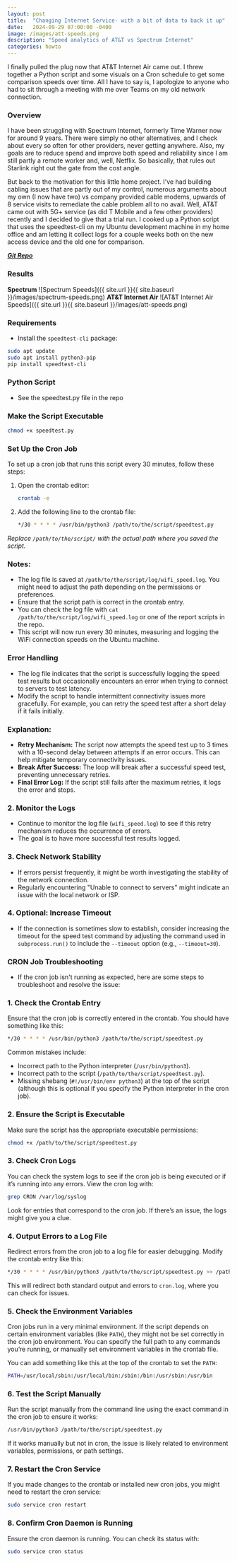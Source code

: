 ```yaml
---
layout: post
title:  "Changing Internet Service- with a bit of data to back it up"
date:   2024-09-29 07:00:00 -0400
image: /images/att-speeds.png 
description: "Speed analytics of AT&T vs Spectrum Internet"
categories: howto
---
```

I finally pulled the plug now that AT&T Internet Air came out. I threw together a Python script and some visuals on a Cron schedule to get some comparison speeds over time. All I have to say is, I apologize to anyone who had to sit through a meeting with me over Teams on my old network connection.
 <!--more-->

### Overview
I have been struggling with Spectrum Internet, formerly Time Warner now for around 9 years. There were simply no other alternatives, and I check about every so often for other providers, never getting anywhere. Also, my goals are to reduce spend and improve both speed and reliability since I am still partly a remote worker and, well, Netflix. So basically, that rules out Starlink right out the gate from the cost angle.

But back to the motivation for this little home project. I've had building cabling issues that are partly out of my control, numerous arguments about my own (I now have two) vs company provided cable modems, upwards of 8 service visits to remediate the cable problem all to no avail. Well, AT&T came out with 5G+ service (as did T Mobile and a few other providers) recently and I decided to give that a trial run. I cooked up a Python script that uses the speedtest-cli on my Ubuntu development machine in my home office and am letting it collect logs for a couple weeks both on the new access device and the old one for comparison.

***[Git Repo](https://github.com/jeff-breece/speed-analysis/tree/main)***

### Results
**Spectrum**
![Spectrum Speeds]({{ site.url }}{{ site.baseurl }}/images/spectrum-speeds.png)
**AT&T Internet Air**
![AT&T Internet Air Speeds]({{ site.url }}{{ site.baseurl }}/images/att-speeds.png)
### Requirements

- Install the `speedtest-cli` package:

```bash
sudo apt update
sudo apt install python3-pip
pip install speedtest-cli
```

### Python Script
- See the speedtest.py file in the repo

### Make the Script Executable

```bash
chmod +x speedtest.py
```

### Set Up the Cron Job

To set up a cron job that runs this script every 30 minutes, follow these steps:

1. Open the crontab editor:

   ```bash
   crontab -e
   ```

2. Add the following line to the crontab file:

   ```bash
   */30 * * * * /usr/bin/python3 /path/to/the/script/speedtest.py
   ```

*Replace `/path/to/the/script/` with the actual path where you saved the script.*

### Notes:
- The log file is saved at `/path/to/the/script/log/wifi_speed.log`. You might need to adjust the path depending on the permissions or preferences.
- Ensure that the script path is correct in the crontab entry.
- You can check the log file with `cat /path/to/the/script/log/wifi_speed.log` or one of the report scripts in the repo.
- This script will now run every 30 minutes, measuring and logging the WiFi connection speeds on the Ubuntu machine.

### Error Handling
- The log file indicates that the script is successfully logging the speed test results but occasionally encounters an error when trying to connect to servers to test latency.
- Modify the script to handle intermittent connectivity issues more gracefully. For example, you can retry the speed test after a short delay if it fails initially.

### Explanation:
- **Retry Mechanism:** The script now attempts the speed test up to 3 times with a 10-second delay between attempts if an error occurs. This can help mitigate temporary connectivity issues.
- **Break After Success:** The loop will break after a successful speed test, preventing unnecessary retries.
- **Final Error Log:** If the script still fails after the maximum retries, it logs the error and stops.

### 2. **Monitor the Logs**
- Continue to monitor the log file (`wifi_speed.log`) to see if this retry mechanism reduces the occurrence of errors. 
- The goal is to have more successful test results logged.

### 3. **Check Network Stability**
- If errors persist frequently, it might be worth investigating the stability of the network connection. 
- Regularly encountering "Unable to connect to servers" might indicate an issue with the local network or ISP.

### 4. **Optional: Increase Timeout**
- If the connection is sometimes slow to establish, consider increasing the timeout for the speed test command by adjusting the command used in `subprocess.run()` to include the `--timeout` option (e.g., `--timeout=30`).

### CRON Job Troubleshooting
- If the cron job isn't running as expected, here are some steps to troubleshoot and resolve the issue:

### 1. **Check the Crontab Entry**
   Ensure that the cron job is correctly entered in the crontab. You should have something like this:

   ```bash
   */30 * * * * /usr/bin/python3 /path/to/the/script/speedtest.py
   ```

   Common mistakes include:
   - Incorrect path to the Python interpreter (`/usr/bin/python3`).
   - Incorrect path to the script (`/path/to/the/script/speedtest.py`).
   - Missing shebang (`#!/usr/bin/env python3`) at the top of the script (although this is optional if you specify the Python interpreter in the cron job).

### 2. **Ensure the Script is Executable**
   Make sure the script has the appropriate executable permissions:

   ```bash
   chmod +x /path/to/the/script/speedtest.py
   ```

### 3. **Check Cron Logs**
   You can check the system logs to see if the cron job is being executed or if it’s running into any errors. View the cron log with:

   ```bash
   grep CRON /var/log/syslog
   ```

   Look for entries that correspond to the cron job. If there’s an issue, the logs might give you a clue.

### 4. **Output Errors to a Log File**
   Redirect errors from the cron job to a log file for easier debugging. Modify the crontab entry like this:

   ```bash
   */30 * * * * /usr/bin/python3 /path/to/the/script/speedtest.py >> /path/to/the/script/cron.log 2>&1
   ```

   This will redirect both standard output and errors to `cron.log`, where you can check for issues.

### 5. **Check the Environment Variables**
   Cron jobs run in a very minimal environment. If the script depends on certain environment variables (like `PATH`), they might not be set correctly in the cron job environment. You can specify the full path to any commands you’re running, or manually set environment variables in the crontab file.

   You can add something like this at the top of the crontab to set the `PATH`:

   ```bash
   PATH=/usr/local/sbin:/usr/local/bin:/sbin:/bin:/usr/sbin:/usr/bin
   ```

### 6. **Test the Script Manually**
   Run the script manually from the command line using the exact command in the cron job to ensure it works:

   ```bash
   /usr/bin/python3 /path/to/the/script/speedtest.py
   ```

   If it works manually but not in cron, the issue is likely related to environment variables, permissions, or path settings.

### 7. **Restart the Cron Service**
   If you made changes to the crontab or installed new cron jobs, you might need to restart the cron service:

   ```bash
   sudo service cron restart
   ```

### 8. **Confirm Cron Daemon is Running**
   Ensure the cron daemon is running. You can check its status with:

   ```bash
   sudo service cron status
   ```